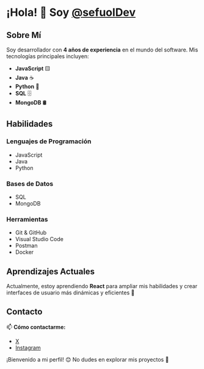 # ¡Hola! 👋 Soy [@sefuolDev](https://github.com/sefuolDev)

## Sobre Mí

Soy desarrollador con **4 años de experiencia** en el mundo del software. Mis tecnologías principales incluyen:

- **JavaScript** 🟨
- **Java** ☕
- **Python** 🐍
- **SQL** 🗄️
- **MongoDB** 🛢️

## Habilidades

### Lenguajes de Programación

- JavaScript
- Java
- Python

### Bases de Datos

- SQL
- MongoDB

### Herramientas

- Git & GitHub
- Visual Studio Code
- Postman
- Docker

## Aprendizajes Actuales

Actualmente, estoy aprendiendo **React** para ampliar mis habilidades y crear interfaces de usuario más dinámicas y eficientes 🚀

## Contacto

📫 **Cómo contactarme:**

- [ X ](https://x.com/sefuolDev)
- [Instagram](https://www.instagram.com/sefuolDev)

¡Bienvenido a mi perfil! 😊 No dudes en explorar mis proyectos 🙌
